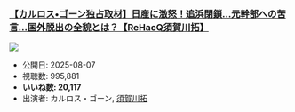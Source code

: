 ### [【カルロス•ゴーン独占取材】日産に激怒！追浜閉鎖…元幹部への苦言…国外脱出の全貌とは？【ReHacQ須賀川拓】](https://www.youtube.com/watch?v=loEb4IWVkAs)
[![](https://img.youtube.com/vi/loEb4IWVkAs/sddefault.jpg)](https://www.youtube.com/watch?v=loEb4IWVkAs)
-   公開日: 2025-08-07
-   視聴数: 995,881
-   **いいね数: 20,117**
-   出演者: カルロス・ゴーン, [須賀川拓](/rehacq_fan/people/須賀川拓 "wikilink")
